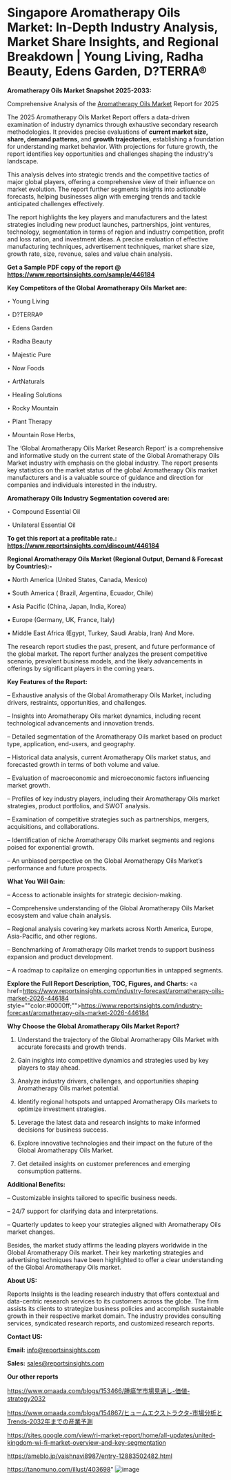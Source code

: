 # Singapore Aromatherapy Oils Market: In-Depth Industry Analysis, Market Share Insights, and Regional Breakdown | Young Living, Radha Beauty, Edens Garden, D?TERRA®

<strong>Aromatherapy Oils Market Snapshot 2025-2033:</strong>

Comprehensive Analysis of the <a href=https://www.reportsinsights.com/sample/446184>Aromatherapy Oils Market</a> Report for 2025

The 2025 Aromatherapy Oils Market Report offers a data-driven examination of industry dynamics through exhaustive secondary research methodologies. It provides precise evaluations of <strong>current market size, share, demand patterns</strong>, and <strong>growth trajectories</strong>, establishing a foundation for understanding market behavior. With projections for future growth, the report identifies key opportunities and challenges shaping the industry's landscape.

This analysis delves into strategic trends and the competitive tactics of major global players, offering a comprehensive view of their influence on market evolution. The report further segments insights into actionable forecasts, helping businesses align with emerging trends and tackle anticipated challenges effectively.

The report highlights the key players and manufacturers and the latest strategies including new product launches, partnerships, joint ventures, technology, segmentation in terms of region and industry competition, profit and loss ration, and investment ideas. A precise evaluation of effective manufacturing techniques, advertisement techniques, market share size, growth rate, size, revenue, sales and value chain analysis.

<strong>Get a Sample PDF copy of the report @ <a href=https://www.reportsinsights.com/sample/446184 style=color:#0000ff;>https://www.reportsinsights.com/sample/446184</a></strong>

<strong>Key Competitors of the Global Aromatherapy Oils Market are:</strong>

‣ Young Living

‣ D?TERRA®

‣ Edens Garden

‣ Radha Beauty

‣ Majestic Pure

‣ Now Foods

‣ ArtNaturals

‣ Healing Solutions

‣ Rocky Mountain

‣ Plant Therapy

‣ Mountain Rose Herbs,

The ‘Global Aromatherapy Oils Market Research Report’ is a comprehensive and informative study on the current state of the Global Aromatherapy Oils Market industry with emphasis on the global industry. The report presents key statistics on the market status of the global Aromatherapy Oils market manufacturers and is a valuable source of guidance and direction for companies and individuals interested in the industry.

<strong>Aromatherapy Oils Industry Segmentation covered are:</strong>

‣ Compound Essential Oil

‣ Unilateral Essential Oil

<strong>To get this report at a profitable rate.: <a href=https://www.reportsinsights.com/discount/446184 style=color:#0000ff;>https://www.reportsinsights.com/discount/446184</a></strong>

<strong>Regional Aromatherapy Oils Market (Regional Output, Demand &amp; Forecast by Countries):-</strong>

• North America (United States, Canada, Mexico)

• South America ( Brazil, Argentina, Ecuador, Chile)

• Asia Pacific (China, Japan, India, Korea)

• Europe (Germany, UK, France, Italy)

• Middle East Africa (Egypt, Turkey, Saudi Arabia, Iran) And More.

The research report studies the past, present, and future performance of the global market. The report further analyzes the present competitive scenario, prevalent business models, and the likely advancements in offerings by significant players in the coming years.

<strong>Key Features of the Report:</strong>

– Exhaustive analysis of the Global Aromatherapy Oils Market, including drivers, restraints, opportunities, and challenges.

– Insights into Aromatherapy Oils market dynamics, including recent technological advancements and innovation trends.

– Detailed segmentation of the Aromatherapy Oils market based on product type, application, end-users, and geography.

– Historical data analysis, current Aromatherapy Oils market status, and forecasted growth in terms of both volume and value.

– Evaluation of macroeconomic and microeconomic factors influencing market growth.

– Profiles of key industry players, including their Aromatherapy Oils market strategies, product portfolios, and SWOT analysis.

– Examination of competitive strategies such as partnerships, mergers, acquisitions, and collaborations.

– Identification of niche Aromatherapy Oils market segments and regions poised for exponential growth.

– An unbiased perspective on the Global Aromatherapy Oils Market’s performance and future prospects.

<strong>What You Will Gain:</strong>

– Access to actionable insights for strategic decision-making.

– Comprehensive understanding of the Global Aromatherapy Oils Market ecosystem and value chain analysis.

– Regional analysis covering key markets across North America, Europe, Asia-Pacific, and other regions.

– Benchmarking of Aromatherapy Oils market trends to support business expansion and product development.

– A roadmap to capitalize on emerging opportunities in untapped segments.

<strong>Explore the Full Report Description, TOC, Figures, and Charts:</strong>
<a href=https://www.reportsinsights.com/industry-forecast/aromatherapy-oils-market-2026-446184 style=""color:#0000ff;"">https://www.reportsinsights.com/industry-forecast/aromatherapy-oils-market-2026-446184</a>

<strong>Why Choose the Global Aromatherapy Oils Market Report?</strong>

1. Understand the trajectory of the Global Aromatherapy Oils Market with accurate forecasts and growth trends.

2. Gain insights into competitive dynamics and strategies used by key players to stay ahead.

3. Analyze industry drivers, challenges, and opportunities shaping Aromatherapy Oils market potential.

4. Identify regional hotspots and untapped Aromatherapy Oils markets to optimize investment strategies.

5. Leverage the latest data and research insights to make informed decisions for business success.

6. Explore innovative technologies and their impact on the future of the Global Aromatherapy Oils Market.

7. Get detailed insights on customer preferences and emerging consumption patterns.

<strong>Additional Benefits:</strong>

– Customizable insights tailored to specific business needs.

– 24/7 support for clarifying data and interpretations.

– Quarterly updates to keep your strategies aligned with Aromatherapy Oils market changes.

Besides, the market study affirms the leading players worldwide in the Global Aromatherapy Oils market. Their key marketing strategies and advertising techniques have been highlighted to offer a clear understanding of the Global Aromatherapy Oils market.

<strong><strong>About US</strong>:</strong>

Reports Insights is the leading research industry that offers contextual and data-centric research services to its customers across the globe. The firm assists its clients to strategize business policies and accomplish sustainable growth in their respective market domain. The industry provides consulting services, syndicated research reports, and customized research reports.

<strong>Contact US:</strong>

<p class=><b>Email:</b> <a href=mailto:info@reportsinsights.com>info@reportsinsights.com</a></p>
<p class=><b>Sales:</b> <a href=mailto:sales@reportsinsights.com>sales@reportsinsights.com</a></p>

<strong>Our other reports</strong>

<a href=https://www.omaada.com/blogs/153466/腫瘍学市場見通し-価値-strategy2032>https://www.omaada.com/blogs/153466/腫瘍学市場見通し-価値-strategy2032</a>

<a href=https://www.omaada.com/blogs/154867/ヒュームエクストラクタ-市場分析とTrends-2032年までの産業予測>https://www.omaada.com/blogs/154867/ヒュームエクストラクタ-市場分析とTrends-2032年までの産業予測</a>

<a href=https://sites.google.com/view/ri-market-report/home/all-updates/united-kingdom-wi-fi-market-overview-and-key-segmentation>https://sites.google.com/view/ri-market-report/home/all-updates/united-kingdom-wi-fi-market-overview-and-key-segmentation</a>

<a href=https://ameblo.jp/vaishnavi8987/entry-12883502482.html>https://ameblo.jp/vaishnavi8987/entry-12883502482.html</a>

<a href=https://tanomuno.com/illust/403698>https://tanomuno.com/illust/403698</a>"
![image](https://github.com/user-attachments/assets/93b09872-3d3a-4c71-ab4d-e68593aebc27)
